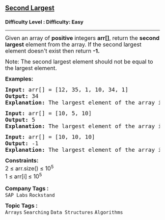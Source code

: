 <h2><a href="https://www.geeksforgeeks.org/problems/second-largest3735/1">Second Largest</a></h2><h3>Difficulty Level : Difficulty: Easy</h3><hr><div class="problems_problem_content__Xm_eO" data-cur="cursor"><p data-cur="cursor"><span style="font-size: 18px;" data-cur="cursor">Given an array of <strong>positive</strong> integers <strong>arr[]</strong>, return the <strong>second largest</strong> element from the array. </span><span style="font-size: 18px;" data-cur="cursor">If the second largest element doesn't exist then return <strong>-1.</strong></span></p>
<p><span style="font-size: 18px;" data-cur="cursor">Note: The second largest element should not be equal to the largest element.</span></p>
<p data-cur="cursor"><span style="font-size: 18px;"><strong>Examples:</strong></span></p>
<pre data-cur="cursor"><span style="font-size: 18px;"><strong>Input:</strong> arr[] = [12, 35, 1, 10, 34, 1]
<strong>Output:</strong> 34
<strong>Explanation: </strong>The largest element of the array is 35 and the second largest element is 34.</span></pre>
<pre data-cur="cursor"><span style="font-size: 18px;" data-cur="cursor"><strong>Input:</strong> arr[] = [10, 5, 10]
<strong>Output:</strong> 5
<strong data-cur="cursor">Explanation: </strong>The largest element of the array is 10 and the second largest element is 5.</span></pre>
<pre data-cur="cursor"><span style="font-size: 18px;" data-cur="cursor"><strong>Input:</strong> arr[] = [10, 10, 10]
<strong>Output:</strong> -1
<strong data-cur="cursor">Explanation: </strong>The largest element of the array is 10 and the second largest element does not exist.</span></pre>
<p data-cur="cursor"><span style="font-size: 18px;"><strong>Constraints:</strong><br>2 ≤ arr.size() ≤ 10<sup>5</sup><br>1 ≤ arr[i]<sub>&nbsp;</sub>≤ 10<sup>5</sup></span></p></div><p><span style=font-size:18px><strong>Company Tags : </strong><br><code>SAP Labs</code>&nbsp;<code>Rockstand</code>&nbsp;<br><p><span style=font-size:18px><strong>Topic Tags : </strong><br><code>Arrays</code>&nbsp;<code>Searching</code>&nbsp;<code>Data Structures</code>&nbsp;<code>Algorithms</code>&nbsp;